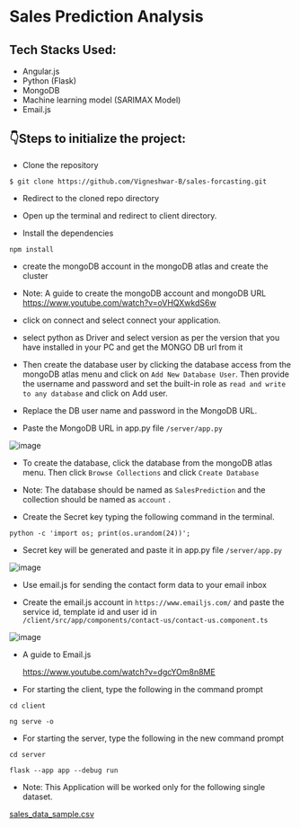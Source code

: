 # Sales Prediction Analysis

## Tech Stacks Used:

- Angular.js
- Python (Flask)
- MongoDB
- Machine learning model (SARIMAX Model)
- Email.js 




## :point_down:Steps to initialize the project:

- Clone the repository

```
$ git clone https://github.com/Vigneshwar-B/sales-forcasting.git
```

- Redirect to the cloned repo directory

- Open up the terminal and redirect to client directory.

- Install the dependencies

```
npm install
```

- create the mongoDB account in the mongoDB atlas and create the cluster

- Note: A guide to create the mongoDB account and mongoDB URL
  https://www.youtube.com/watch?v=oVHQXwkdS6w


- click on connect and select connect your application.

- select python as Driver and select version as per the version that you have installed in your PC and get the MONGO DB url from it

- Then create the database user by clicking the database access from the mongoDB atlas menu and click on `Add New Database User`. Then provide the username and password and set the built-in role as `read and write to any database` and click on Add user.

- Replace the DB user name and password in the MongoDB URL.

- Paste the MongoDB URL in app.py file `/server/app.py`

![image](https://user-images.githubusercontent.com/84177086/211177985-2f65f5ac-bf7a-436a-9470-e381841e6fdc.png)

- To create the database, click the database from the mongoDB atlas menu. Then click `Browse Collections` and click `Create Database`

- Note: The database should be named as `SalesPrediction` and  the collection should be named as `account` .

- Create the Secret key typing the following command in the terminal.

```
python -c 'import os; print(os.urandom(24))';
```

- Secret key will be generated and paste it in app.py file `/server/app.py`

![image](https://user-images.githubusercontent.com/84177086/211178109-65428e1a-c945-4033-b28f-87ea1ffe7f58.png)

- Use email.js for sending the contact form data to your email inbox

- Create the email.js account in `https://www.emailjs.com/` and paste the service id, template id and user id in `/client/src/app/components/contact-us/contact-us.component.ts`

![image](https://user-images.githubusercontent.com/84177086/211178227-ee5ff76c-3bd4-4408-af31-bb505fd8a228.png)

- A guide to Email.js

  https://www.youtube.com/watch?v=dgcYOm8n8ME





- For starting the client, type the following in the command prompt

```
cd client 
```
```
ng serve -o
```

- For starting the server, type the following in the new command prompt

```
cd server
```
```
flask --app app --debug run
```

- Note: This Application will be worked only for the following single dataset.

[sales_data_sample.csv](https://github.com/Vigneshwar-B/salesforcasting/blob/a566b13c72e7d550ed186dd813c06c9f1197ea01/sales_data_sample.csv)


